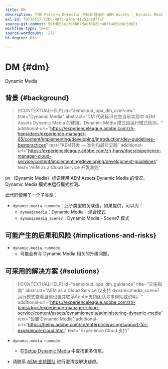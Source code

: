 ```yaml
---
title: DM
description: 了解 Pattern Detector 代码如何标识 AEM Assets - Dynamic Media 的使用情况。
exl-id: f077df57-f2bc-4875-a7de-41251a9d7f2f
source-git-commit: 58fdb55e1f0c067dacf6825c4076465bc8c5d821
workflow-type: tm+mt
source-wordcount: '175'
ht-degree: 88%

---
```


# DM {#dm}

Dynamic Media

## 背景 {#background}

>[!CONTEXTUALHELP]
>id="aemcloud_bpa_dm_overview"
>title="Dynamic Media"
>abstract="DM 代码标识在您当前实现中 AEM Assets Dynamic Media 的使用。Dynamic Media 模式由运行模式检测。"
>additional-url="https://experienceleague.adobe.com/zh-hans/docs/experience-manager-65/content/implementing/developing/introduction/dev-guidelines-bestpractices" text="AEM开发 — 准则和最佳实践"
>additional-url="https://experienceleague.adobe.com/zh-hans/docs/experience-manager-cloud-service/content/implementing/developing/development-guidelines" text="AEM as a Cloud Service 开发准则"

`DM` （Dynamic Media）标识使用 AEM Assets Dynamic Media 的情况。Dynamic Media 模式由运行模式检测。

此代码使用了一个子类型：

* `dynamic.media.runmode`：此子类型的关联值，如果提供，可以为：
   * `dynamicmedia`：Dynamic Media - 混合模式
   * `dynamicmedia_scene7`：Dynamic Media - Scene7 模式

## 可能产生的后果和风险 {#implications-and-risks}

* `dynamic.media.runmode`
   * 可能会有与 Dynamic Media 相关的升级问题。

## 可采用的解决方案 {#solutions}

>[!CONTEXTUALHELP]
>id="aemcloud_bpa_dm_guidance"
>title="实施指南"
>abstract="AEM as a Cloud Service 仅支持 dynamicmedia_scene7 运行模式查看当前设置并联系Adobe支持团队寻求帮助或说明。"
>additional-url="https://experienceleague.adobe.com/zh-hans/docs/experience-manager-cloud-service/content/assets/dynamicmedia/administering-dynamic-media" text="设置 Dynamic Media"
>additional-url="https://helpx.adobe.com/cn/enterprise/using/support-for-experience-cloud.html" text="Experience Cloud 支持"


* `dynamic.media.runmode`
   * 在[Setup Dynamic Media](https://experienceleague.adobe.com/zh-hans/docs/experience-manager-cloud-service/content/assets/dynamicmedia/administering-dynamic-media) 中查找更多信息。

* 请联系 [AEM 支持团队](https://helpx.adobe.com/cn/enterprise/using/support-for-experience-cloud.html) 进行澄清或解决疑虑。
